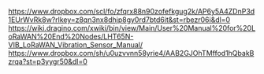 https://www.dropbox.com/scl/fo/zfqrx88n90zofefkgug2k/AP6y5A4ZDnP3d1EUrWvRk8w?rlkey=z8qn3nx8dhjp8gy0rd7btd6it&st=rbezr06i&dl=0
https://wiki.dragino.com/xwiki/bin/view/Main/User%20Manual%20for%20LoRaWAN%20End%20Nodes/LHT65N-VIB_LoRaWAN_Vibration_Sensor_Manual/
https://www.dropbox.com/sh/u0uzvvnn58yrie4/AAB2GJOhTMffod1hQbakBzrqa?st=p3yygr50&dl=0
